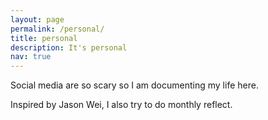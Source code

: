 ```yaml
---
layout: page
permalink: /personal/
title: personal
description: It's personal
nav: true
---
```


Social media are so scary so I am documenting my life here. 





Inspired by Jason Wei, I also try to do monthly reflect. 
